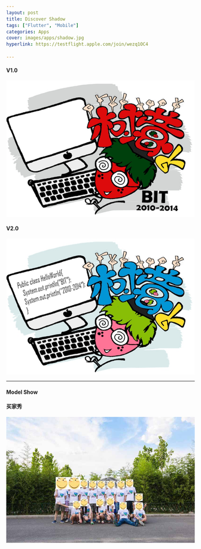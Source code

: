 ```yaml
---
layout: post
title: Discover Shadow
tags: ["Flutter", "Mobile"]
categories: Apps
cover: images/apps/shadow.jpg
hyperlink: https://testflight.apple.com/join/wezq1OC4

---
```


#### V1.0 ####

![V1.0](/images/uniform/Tshirt0.jpg)


#### V2.0 ####
![V2.0](/images/uniform/Tshirt1.jpg)

---

#### Model Show ####
#### 买家秀 ####

![Show](/images/uniform/show.jpg)





